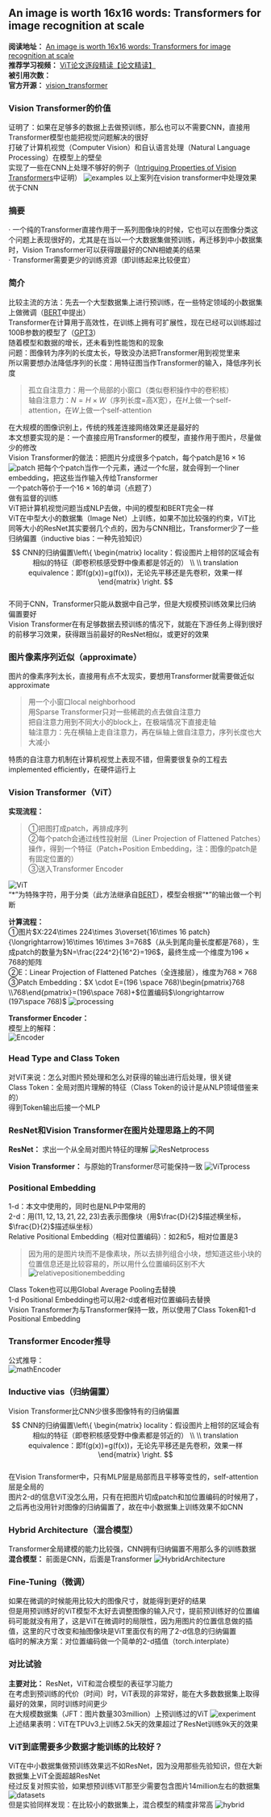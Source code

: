 ## An image is worth 16x16 words: Transformers for image recognition at scale  
**阅读地址：** [An image is worth 16x16 words: Transformers for image recognition at scale](https://readpaper.com/paper/3094502228)  
**推荐学习视频：** [ViT论文逐段精读【论文精读】](https://www.bilibili.com/video/BV15P4y137jb?spm_id_from=333.999.0.0)  
**被引用次数：**   
**官方开源：** [vision_transformer](https://github.com/google-research/vision_transformer)  

### Vision Transformer的价值  
证明了：如果在足够多的数据上去做预训练，那么也可以不需要CNN，直接用Transformer模型也能把视觉问题解决的很好  
打破了计算机视觉（Computer Vision）和自认语言处理（Natural Language Processing）在模型上的壁垒  
实现了一些在CNN上处理不够好的例子（[Intriguing Properties of Vision Transformers](https://readpaper.com/paper/3094502228)中证明）
![examples](https://github.com/sunxingyui5/VisionTransformer-Code-with-ReadingNotes/blob/main/img/examples.jpg)
以上案列在vision transformer中处理效果优于CNN  

### 摘要  
· 一个纯的Transformer直接作用于一系列图像块的时候，它也可以在图像分类这个问题上表现很好的，尤其是在当以一个大数据集做预训练，再迁移到中小数据集时，Vision Transformer可以获得跟最好的CNN相媲美的结果    
· Transformer需要更少的训练资源（即训练起来比较便宜）  

### 简介  
比较主流的方法：先去一个大型数据集上进行预训练，在一些特定领域的小数据集上做微调（[BERT](https://readpaper.com/paper/2963341956)中提出）  
Transformer在计算用于高效性，在训练上拥有可扩展性，现在已经可以训练超过100B参数的模型了（[GPT3](https://readpaper.com/paper/3030163527)）  
随着模型和数据的增长，还未看到性能饱和的现象  
问题：图像转为序列的长度太长，导致没办法把Transformer用到视觉里来  
所以需要想办法降低序列的长度：用特征图当作Transformer的输入，降低序列长度  
>孤立自注意力：用一个局部的小窗口（类似卷积操作中的卷积核）  
>轴自注意力：$N=H\times W$（序列长度=高X宽），在$H$上做一个self-attention，在$W$上做一个self-attention  

在大规模的图像识别上，传统的残差连接网络效果还是最好的  
本文想要实现的是：一个直接应用Transformer的模型，直接作用于图片，尽量做少的修改  
Vision Transformer的做法：把图片分成很多个patch，每个patch是$16\times 16$
![patch](https://github.com/sunxingyui5/VisionTransformer-Code-with-ReadingNotes/blob/main/img/patch.jpg)
把每个个patch当作一个元素，通过一个fc层，就会得到一个liner embedding，把这些当作输入传给Transformer  
一个patch等价于一个$16\times 16$的单词（点题了）  
做有监督的训练  
ViT把计算机视觉问题当成NLP去做，中间的模型和BERT完全一样  
ViT在中型大小的数据集（Image Net）上训练，如果不加比较强的约束，ViT比同等大小的ResNet其实要弱几个点的，因为与CNN相比，Transformer少了一些归纳偏置（inductive bias：一种先验知识）  
$$ CNN的归纳偏置\left\{
\begin{matrix}
 locality：假设图片上相邻的区域会有相似的特征（即卷积核感受野中像素都是邻近的） \\
    \\
 translation equivalence：即f(g(x))=g(f(x))，无论先平移还是先卷积，效果一样 
\end{matrix}
\right.
$$   
不同于CNN，Transformer只能从数据中自己学，但是大规模预训练效果比归纳偏置要好  
Vision Transformer在有足够数据去预训练的情况下，就能在下游任务上得到很好的前移学习效果，获得跟当前最好的ResNet相似，或更好的效果  

### 图片像素序列近似（approximate）  
图⽚的像素序列太⻓，直接用有点不太现实，要想用Transformer就需要做近似approximate  
>用一个小窗口local neighborhood  
>用Sparse Transformer只对一些稀疏的点去做自注意力  
>把自注意力用到不同大小的block上，在极端情况下直接走轴  
>轴注意力：先在横轴上走自注意力，再在纵轴上做自注意力，序列长度也大大减小  

特质的自注意力机制在计算机视觉上表现不错，但需要很复杂的工程去implemented efficiently，在硬件运行上  

### Vision Transformer（ViT）  
**实现流程：** 
>①把图打成patch，再排成序列  
>②每个patch会通过线性投射层（Liner Projection of Flattened Patches）操作，得到一个特征（Patch+Position Embedding，注：图像的patch是有固定位置的）  
>③送入Transformer Encoder


![ViT](https://github.com/sunxingyui5/VisionTransformer-Code-with-ReadingNotes/blob/main/img/ViT.png)  
“\*”为特殊字符，用于分类（此方法继承自[BERT](https://readpaper.com/paper/2963341956)），模型会根据“\*”的输出做一个判断  

**计算流程：**  
①图片$X:224\times 224\times 3\overset{16\times 16 patch}{\longrightarrow}16\times 16\times 3=768$（从头到尾向量长度都是768），生成patch的数量为$N=\frac{224^2}{16^2}=196$，最终生成一个维度为$196\times 768$的矩阵  
②E：Linear Projection of Flattened Patches（全连接层），维度为$768\times 768$  
③Patch Embedding：$X \cdot E=(196 \space 768)\begin{pmatrix}768 \\768\end{pmatrix}=(196\space 768)+$位置编码$\longrightarrow (197\space 768)$
![processing](https://github.com/sunxingyui5/VisionTransformer-Code-with-ReadingNotes/blob/main/img/processing.jpg)  

**Transformer Encoder：**  
模型上的解释：  
![Encoder](https://github.com/sunxingyui5/VisionTransformer-Code-with-ReadingNotes/blob/main/img/Encoder.jpg)  

### Head Type and Class Token  
对ViT来说：怎么对图片预处理和怎么对获得的输出进行后处理，很关键  
Class Token：全局对图片理解的特征（Class Token的设计是从NLP领域借鉴来的）  
得到Token输出后接一个MLP  

### ResNet和Vision Transformer在图片处理思路上的不同  
**ResNet：** 求出一个从全局对图片特征的理解 
![ResNetprocess](https://github.com/sunxingyui5/VisionTransformer-Code-with-ReadingNotes/blob/main/img/ResNetprocess.jpg)  

**Vision Transformer：** 与原始的Transformer尽可能保持一致 
![ViTprocess](https://github.com/sunxingyui5/VisionTransformer-Code-with-ReadingNotes/blob/main/img/ViTprocess.jpg)  

### Positional Embedding  
1-d：本文中使用的，同时也是NLP中常用的  
2-d：用$(11,12,13,21,22,23)$去表示图像块（用$\frac{D}{2}$描述横坐标，$\frac{D}{2}$描述纵坐标）  
Relative Positional Embedding（相对位置编码）：如2和5，相对位置是3
>因为用的是图片块而不是像素块，所以去排列组合小块，想知道这些小块的位置信息还是比较容易的，所以用什么位置编码区别不大
>![relativepositionembedding](https://github.com/sunxingyui5/VisionTransformer-Code-with-ReadingNotes/blob/main/img/relativepositionembedding.png)

Class Token也可以用Global Average Pooling去替换  
1-d Positional Embedding也可以用2-d或者相对位置编码去替换  
Vision Transformer为与Transformer保持一致，所以使用了Class Token和1-d Positional Embedding  

### Transformer Encoder推导  
公式推导：  
![mathEncoder](https://github.com/sunxingyui5/VisionTransformer-Code-with-ReadingNotes/blob/main/img/mathEncoder.jpg)  

### Inductive vias（归纳偏置）  
Vision Transformer比CNN少很多图像特有的归纳偏置  
$$ CNN的归纳偏置\left\{
\begin{matrix}
 locality：假设图片上相邻的区域会有相似的特征（即卷积核感受野中像素都是邻近的） \\
    \\
 translation equivalence：即f(g(x))=g(f(x))，无论先平移还是先卷积，效果一样 
\end{matrix}
\right.
$$  
在Vision Transformer中，只有MLP层是局部而且平移等变性的，self-attention层是全局的  
图片2-d的信息ViT没怎么用，只有在把图片切成patch和加位置编码的时候用了，之后再也没用针对图像的归纳偏置了，故在中小数据集上训练效果不如CNN  

### Hybrid Architecture（混合模型）  
Transformer全局建模的能力比较强，CNN拥有归纳偏置不用那么多的训练数据  
**混合模型：** 前面是CNN，后面是Transformer
![HybridArchitecture](https://github.com/sunxingyui5/VisionTransformer-Code-with-ReadingNotes/blob/main/img/HybridArchitecture.jpg)  

### Fine-Tuning（微调）  
如果在微调的时候能用比较大的图像尺寸，就能得到更好的结果  
但是用预训练好的ViT模型不太好去调整图像的输入尺寸，提前预训练好的位置编码可能就没有用了，这是ViT在微调时的局限性，因为用图片的位置信息做的插值，这里的尺寸改变和抽图像块是ViT里面仅有的用了2-d信息的归纳偏置  
临时的解决方案：对位置编码做一个简单的2-d插值（torch.interplate）  

### 对比试验  
**主要对比：** ResNet，ViT和混合模型的表征学习能力  
在考虑到预训练的代价（时间）时，ViT表现的非常好，能在大多数数据集上取得最好的效果，同时训练时间更少  
在大规模数据集（JFT：图片数量303million）上预训练过的ViT
![experiment](https://github.com/sunxingyui5/VisionTransformer-Code-with-ReadingNotes/blob/main/img/experiment.png)
上述结果表明：ViT在TPUv3上训练2.5k天的效果超过了ResNet训练9k天的效果  

### ViT到底需要多少数据才能训练的比较好？  
ViT在中小数据集做预训练效果远不如ResNet，因为没用那些先验知识，但在大新数据集上ViT全面超越ResNet  
经过反复对照实验，如果想预训练ViT那至少需要包含图片14million左右的数据集
![datasets](https://github.com/sunxingyui5/VisionTransformer-Code-with-ReadingNotes/blob/main/img/datasets.jpg)  
但是实验同样发现：在比较小的数据集上，混合模型的精度非常高
![hybrid](https://github.com/sunxingyui5/VisionTransformer-Code-with-ReadingNotes/blob/main/img/hybrid.png)

